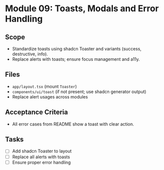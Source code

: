 <!-- 8a9b0c1d-2e3f-4a5b-6c7d-8e9f0a1b2c3d 4e5f6a7b-8c9d-0e1f-2a3b-4c5d6e7f8a9b -->

# Module 09: Toasts, Modals and Error Handling

## Scope

- Standardize toasts using shadcn Toaster and variants (success, destructive, info).
- Replace alerts with toasts; ensure focus management and a11y.

## Files

- `app/layout.tsx` (mount `Toaster`)
- `components/ui/toast` (if not present; use shadcn generator output)
- Replace alert usages across modules

## Acceptance Criteria

- All error cases from README show a toast with clear action.

## Tasks

- [ ] Add shadcn Toaster to layout
- [ ] Replace all alerts with toasts
- [ ] Ensure proper error handling
